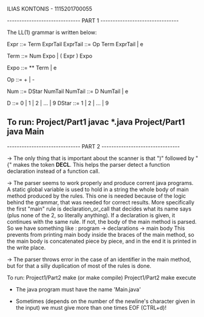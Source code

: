 ILIAS KONTONIS - 1115201700055


------------------------------ PART 1 --------------------------------

The LL(1) grammar is written below:

Expr ::= Term ExprTail
ExprTail ::= Op Term ExprTail
	| e

Term ::= Num Expo
	| ( Expr ) Expo

Expo ::= ** Term
	| e

Op ::= + | -

Num ::= DStar NumTail
NumTail ::= D NumTail
	| e

D ::= 0 | 1 | 2 | ... | 9
DStar ::= 1 | 2 | ... | 9



To run:
	Project/Part1 javac *.java
	Project/Part1 java Main
----------------------------------------------------------------------


------------------------------ PART 2 --------------------------------

-> The only thing that is important about the scanner is that ")" followed by
"{" makes the token **DECL**. This helps the parser detect a function declaration
instead of a function call.

-> The parser seems to work properly and produce corrent java programs.
A static global variable is used to hold in a string the whole body of main method
produced by the rules. This one is needed because of the logic behind the grammar,
that was needed for correct results. More specifically the first "main" rule is
declaration_or_call that decides what its name says (plus none of the 2, so literally
anything). If a declaration is given, it continues with the same rule. If not, the body
of the main method is parsed. So we have something like :
	program -> declarations -> main body
This prevents from printing main body inside the braces of the main method, so the
main body is concatenated piece by piece, and in the end it is printed in the write
place.

-> The parser throws error in the case of an identifier in the main method, but for that
a silly duplication of most of the rules is done.

To run:
	Project1/Part2 make (or make compile)
	Project1/Part2 make execute

* The java program must have the name 'Main.java'

* Sometimes (depends on the number of the newline's character given in the input) we
  must give more than one times EOF (CTRL+d)!

